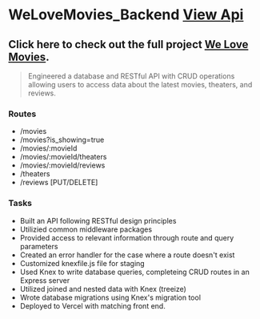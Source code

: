 # WeLoveMovies_Backend [View Api](https://we-love-movies-backend-zeta.vercel.app/movies)
## Click here to check out the full project [We Love Movies](https://we-love-movies-frontend.vercel.app/).

> Engineered a database and RESTful API with CRUD operations allowing users to access data about the latest movies, theaters, and reviews.

### Routes
- /movies
- /movies?is_showing=true
- /movies/:movieId
- /movies/:movieId/theaters
- /movies/:movieId/reviews
- /theaters
- /reviews [PUT/DELETE]

### Tasks
- Built an API following RESTful design principles
- Utilizied common middleware packages
- Provided access to relevant information through route and query parameters
- Created an error handler for the case where a route doesn't exist
- Customized knexfile.js file for staging
- Used Knex to write database queries, completeing CRUD routes in an Express server
- Utilized joined and nested data with Knex (treeize)
- Wrote database migrations using Knex's migration tool
- Deployed to Vercel with matching front end.
